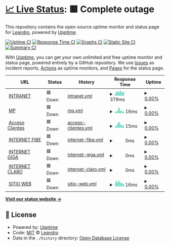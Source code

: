 # [📈 Live Status](https://lgimenezdev.github.io/samsanet/): <!--live status--> **🟥 Complete outage**

This repository contains the open-source uptime monitor and status page for [Leandro](https://demo.upptime.js.org), powered by [Upptime](https://github.com/upptime/upptime).

[![Uptime CI](https://github.com/lgimenezdev/samsanet/workflows/Uptime%20CI/badge.svg)](https://github.com/lgimenezdev/samsanet/actions?query=workflow%3A%22Uptime+CI%22)
[![Response Time CI](https://github.com/lgimenezdev/samsanet/workflows/Response%20Time%20CI/badge.svg)](https://github.com/lgimenezdev/samsanet/actions?query=workflow%3A%22Response+Time+CI%22)
[![Graphs CI](https://github.com/lgimenezdev/samsanet/workflows/Graphs%20CI/badge.svg)](https://github.com/lgimenezdev/samsanet/actions?query=workflow%3A%22Graphs+CI%22)
[![Static Site CI](https://github.com/lgimenezdev/samsanet/workflows/Static%20Site%20CI/badge.svg)](https://github.com/lgimenezdev/samsanet/actions?query=workflow%3A%22Static+Site+CI%22)
[![Summary CI](https://github.com/lgimenezdev/samsanet/workflows/Summary%20CI/badge.svg)](https://github.com/lgimenezdev/samsanet/actions?query=workflow%3A%22Summary+CI%22)

With [Upptime](https://upptime.js.org), you can get your own unlimited and free uptime monitor and status page, powered entirely by a GitHub repository. We use [Issues](https://github.com/lgimenezdev/samsanet/issues) as incident reports, [Actions](https://github.com/lgimenezdev/samsanet/actions) as uptime monitors, and [Pages](https://demo.upptime.js.org) for the status page.

<!--start: status pages-->
<!-- This summary is generated by Upptime (https://github.com/upptime/upptime) -->
<!-- Do not edit this manually, your changes will be overwritten -->
<!-- prettier-ignore -->
| URL | Status | History | Response Time | Uptime |
| --- | ------ | ------- | ------------- | ------ |
| <img alt="" src="https://icons.duckduckgo.com/ip3/intranet.samsa.com.ar.ico" height="13"> [INTRANET](https://intranet.samsa.com.ar) | 🟥 Down | [intranet.yml](https://github.com/lgimenezdev/samsanet/commits/HEAD/history/intranet.yml) | <details><summary><img alt="Response time graph" src="./graphs/intranet/response-time-week.png" height="20"> 379ms</summary><br><a href="https://lgimenezdev.github.io/samsanet/history/intranet"><img alt="Response time 452" src="https://img.shields.io/endpoint?url=https%3A%2F%2Fraw.githubusercontent.com%2Flgimenezdev%2Fsamsanet%2FHEAD%2Fapi%2Fintranet%2Fresponse-time.json"></a><br><a href="https://lgimenezdev.github.io/samsanet/history/intranet"><img alt="24-hour response time 396" src="https://img.shields.io/endpoint?url=https%3A%2F%2Fraw.githubusercontent.com%2Flgimenezdev%2Fsamsanet%2FHEAD%2Fapi%2Fintranet%2Fresponse-time-day.json"></a><br><a href="https://lgimenezdev.github.io/samsanet/history/intranet"><img alt="7-day response time 379" src="https://img.shields.io/endpoint?url=https%3A%2F%2Fraw.githubusercontent.com%2Flgimenezdev%2Fsamsanet%2FHEAD%2Fapi%2Fintranet%2Fresponse-time-week.json"></a><br><a href="https://lgimenezdev.github.io/samsanet/history/intranet"><img alt="30-day response time 573" src="https://img.shields.io/endpoint?url=https%3A%2F%2Fraw.githubusercontent.com%2Flgimenezdev%2Fsamsanet%2FHEAD%2Fapi%2Fintranet%2Fresponse-time-month.json"></a><br><a href="https://lgimenezdev.github.io/samsanet/history/intranet"><img alt="1-year response time 413" src="https://img.shields.io/endpoint?url=https%3A%2F%2Fraw.githubusercontent.com%2Flgimenezdev%2Fsamsanet%2FHEAD%2Fapi%2Fintranet%2Fresponse-time-year.json"></a></details> | <details><summary><a href="https://lgimenezdev.github.io/samsanet/history/intranet">0.00%</a></summary><a href="https://lgimenezdev.github.io/samsanet/history/intranet"><img alt="All-time uptime 98.05%" src="https://img.shields.io/endpoint?url=https%3A%2F%2Fraw.githubusercontent.com%2Flgimenezdev%2Fsamsanet%2FHEAD%2Fapi%2Fintranet%2Fuptime.json"></a><br><a href="https://lgimenezdev.github.io/samsanet/history/intranet"><img alt="24-hour uptime 0.00%" src="https://img.shields.io/endpoint?url=https%3A%2F%2Fraw.githubusercontent.com%2Flgimenezdev%2Fsamsanet%2FHEAD%2Fapi%2Fintranet%2Fuptime-day.json"></a><br><a href="https://lgimenezdev.github.io/samsanet/history/intranet"><img alt="7-day uptime 0.00%" src="https://img.shields.io/endpoint?url=https%3A%2F%2Fraw.githubusercontent.com%2Flgimenezdev%2Fsamsanet%2FHEAD%2Fapi%2Fintranet%2Fuptime-week.json"></a><br><a href="https://lgimenezdev.github.io/samsanet/history/intranet"><img alt="30-day uptime 36.67%" src="https://img.shields.io/endpoint?url=https%3A%2F%2Fraw.githubusercontent.com%2Flgimenezdev%2Fsamsanet%2FHEAD%2Fapi%2Fintranet%2Fuptime-month.json"></a><br><a href="https://lgimenezdev.github.io/samsanet/history/intranet"><img alt="1-year uptime 94.38%" src="https://img.shields.io/endpoint?url=https%3A%2F%2Fraw.githubusercontent.com%2Flgimenezdev%2Fsamsanet%2FHEAD%2Fapi%2Fintranet%2Fuptime-year.json"></a></details>
| <img alt="" src="https://icons.duckduckgo.com/ip3/intranet.samsa.com.ar.ico" height="13"> [MP](https://intranet.samsa.com.ar/mp/) | 🟥 Down | [mp.yml](https://github.com/lgimenezdev/samsanet/commits/HEAD/history/mp.yml) | <details><summary><img alt="Response time graph" src="./graphs/mp/response-time-week.png" height="20"> 16ms</summary><br><a href="https://lgimenezdev.github.io/samsanet/history/mp"><img alt="Response time 220" src="https://img.shields.io/endpoint?url=https%3A%2F%2Fraw.githubusercontent.com%2Flgimenezdev%2Fsamsanet%2FHEAD%2Fapi%2Fmp%2Fresponse-time.json"></a><br><a href="https://lgimenezdev.github.io/samsanet/history/mp"><img alt="24-hour response time 9" src="https://img.shields.io/endpoint?url=https%3A%2F%2Fraw.githubusercontent.com%2Flgimenezdev%2Fsamsanet%2FHEAD%2Fapi%2Fmp%2Fresponse-time-day.json"></a><br><a href="https://lgimenezdev.github.io/samsanet/history/mp"><img alt="7-day response time 16" src="https://img.shields.io/endpoint?url=https%3A%2F%2Fraw.githubusercontent.com%2Flgimenezdev%2Fsamsanet%2FHEAD%2Fapi%2Fmp%2Fresponse-time-week.json"></a><br><a href="https://lgimenezdev.github.io/samsanet/history/mp"><img alt="30-day response time 356" src="https://img.shields.io/endpoint?url=https%3A%2F%2Fraw.githubusercontent.com%2Flgimenezdev%2Fsamsanet%2FHEAD%2Fapi%2Fmp%2Fresponse-time-month.json"></a><br><a href="https://lgimenezdev.github.io/samsanet/history/mp"><img alt="1-year response time 220" src="https://img.shields.io/endpoint?url=https%3A%2F%2Fraw.githubusercontent.com%2Flgimenezdev%2Fsamsanet%2FHEAD%2Fapi%2Fmp%2Fresponse-time-year.json"></a></details> | <details><summary><a href="https://lgimenezdev.github.io/samsanet/history/mp">0.00%</a></summary><a href="https://lgimenezdev.github.io/samsanet/history/mp"><img alt="All-time uptime 98.07%" src="https://img.shields.io/endpoint?url=https%3A%2F%2Fraw.githubusercontent.com%2Flgimenezdev%2Fsamsanet%2FHEAD%2Fapi%2Fmp%2Fuptime.json"></a><br><a href="https://lgimenezdev.github.io/samsanet/history/mp"><img alt="24-hour uptime 0.00%" src="https://img.shields.io/endpoint?url=https%3A%2F%2Fraw.githubusercontent.com%2Flgimenezdev%2Fsamsanet%2FHEAD%2Fapi%2Fmp%2Fuptime-day.json"></a><br><a href="https://lgimenezdev.github.io/samsanet/history/mp"><img alt="7-day uptime 0.00%" src="https://img.shields.io/endpoint?url=https%3A%2F%2Fraw.githubusercontent.com%2Flgimenezdev%2Fsamsanet%2FHEAD%2Fapi%2Fmp%2Fuptime-week.json"></a><br><a href="https://lgimenezdev.github.io/samsanet/history/mp"><img alt="30-day uptime 36.90%" src="https://img.shields.io/endpoint?url=https%3A%2F%2Fraw.githubusercontent.com%2Flgimenezdev%2Fsamsanet%2FHEAD%2Fapi%2Fmp%2Fuptime-month.json"></a><br><a href="https://lgimenezdev.github.io/samsanet/history/mp"><img alt="1-year uptime 94.43%" src="https://img.shields.io/endpoint?url=https%3A%2F%2Fraw.githubusercontent.com%2Flgimenezdev%2Fsamsanet%2FHEAD%2Fapi%2Fmp%2Fuptime-year.json"></a></details>
| <img alt="" src="https://icons.duckduckgo.com/ip3/intranet.samsa.com.ar.ico" height="13"> [Acceso Clientes](https://intranet.samsa.com.ar/apex/f?p=1000) | 🟥 Down | [acceso-clientes.yml](https://github.com/lgimenezdev/samsanet/commits/HEAD/history/acceso-clientes.yml) | <details><summary><img alt="Response time graph" src="./graphs/acceso-clientes/response-time-week.png" height="20"> 15ms</summary><br><a href="https://lgimenezdev.github.io/samsanet/history/acceso-clientes"><img alt="Response time 1226" src="https://img.shields.io/endpoint?url=https%3A%2F%2Fraw.githubusercontent.com%2Flgimenezdev%2Fsamsanet%2FHEAD%2Fapi%2Facceso-clientes%2Fresponse-time.json"></a><br><a href="https://lgimenezdev.github.io/samsanet/history/acceso-clientes"><img alt="24-hour response time 13" src="https://img.shields.io/endpoint?url=https%3A%2F%2Fraw.githubusercontent.com%2Flgimenezdev%2Fsamsanet%2FHEAD%2Fapi%2Facceso-clientes%2Fresponse-time-day.json"></a><br><a href="https://lgimenezdev.github.io/samsanet/history/acceso-clientes"><img alt="7-day response time 15" src="https://img.shields.io/endpoint?url=https%3A%2F%2Fraw.githubusercontent.com%2Flgimenezdev%2Fsamsanet%2FHEAD%2Fapi%2Facceso-clientes%2Fresponse-time-week.json"></a><br><a href="https://lgimenezdev.github.io/samsanet/history/acceso-clientes"><img alt="30-day response time 1186" src="https://img.shields.io/endpoint?url=https%3A%2F%2Fraw.githubusercontent.com%2Flgimenezdev%2Fsamsanet%2FHEAD%2Fapi%2Facceso-clientes%2Fresponse-time-month.json"></a><br><a href="https://lgimenezdev.github.io/samsanet/history/acceso-clientes"><img alt="1-year response time 731" src="https://img.shields.io/endpoint?url=https%3A%2F%2Fraw.githubusercontent.com%2Flgimenezdev%2Fsamsanet%2FHEAD%2Fapi%2Facceso-clientes%2Fresponse-time-year.json"></a></details> | <details><summary><a href="https://lgimenezdev.github.io/samsanet/history/acceso-clientes">0.00%</a></summary><a href="https://lgimenezdev.github.io/samsanet/history/acceso-clientes"><img alt="All-time uptime 97.91%" src="https://img.shields.io/endpoint?url=https%3A%2F%2Fraw.githubusercontent.com%2Flgimenezdev%2Fsamsanet%2FHEAD%2Fapi%2Facceso-clientes%2Fuptime.json"></a><br><a href="https://lgimenezdev.github.io/samsanet/history/acceso-clientes"><img alt="24-hour uptime 0.00%" src="https://img.shields.io/endpoint?url=https%3A%2F%2Fraw.githubusercontent.com%2Flgimenezdev%2Fsamsanet%2FHEAD%2Fapi%2Facceso-clientes%2Fuptime-day.json"></a><br><a href="https://lgimenezdev.github.io/samsanet/history/acceso-clientes"><img alt="7-day uptime 0.00%" src="https://img.shields.io/endpoint?url=https%3A%2F%2Fraw.githubusercontent.com%2Flgimenezdev%2Fsamsanet%2FHEAD%2Fapi%2Facceso-clientes%2Fuptime-week.json"></a><br><a href="https://lgimenezdev.github.io/samsanet/history/acceso-clientes"><img alt="30-day uptime 27.76%" src="https://img.shields.io/endpoint?url=https%3A%2F%2Fraw.githubusercontent.com%2Flgimenezdev%2Fsamsanet%2FHEAD%2Fapi%2Facceso-clientes%2Fuptime-month.json"></a><br><a href="https://lgimenezdev.github.io/samsanet/history/acceso-clientes"><img alt="1-year uptime 93.98%" src="https://img.shields.io/endpoint?url=https%3A%2F%2Fraw.githubusercontent.com%2Flgimenezdev%2Fsamsanet%2FHEAD%2Fapi%2Facceso-clientes%2Fuptime-year.json"></a></details>
| <img alt="" src="https://icons.duckduckgo.com/ip3/null.ico" height="13"> [INTERNET FIBE](fibertel.samsa.com.ar) | 🟥 Down | [internet-fibe.yml](https://github.com/lgimenezdev/samsanet/commits/HEAD/history/internet-fibe.yml) | <details><summary><img alt="Response time graph" src="./graphs/internet-fibe/response-time-week.png" height="20"> 0ms</summary><br><a href="https://lgimenezdev.github.io/samsanet/history/internet-fibe"><img alt="Response time 1492" src="https://img.shields.io/endpoint?url=https%3A%2F%2Fraw.githubusercontent.com%2Flgimenezdev%2Fsamsanet%2FHEAD%2Fapi%2Finternet-fibe%2Fresponse-time.json"></a><br><a href="https://lgimenezdev.github.io/samsanet/history/internet-fibe"><img alt="24-hour response time 0" src="https://img.shields.io/endpoint?url=https%3A%2F%2Fraw.githubusercontent.com%2Flgimenezdev%2Fsamsanet%2FHEAD%2Fapi%2Finternet-fibe%2Fresponse-time-day.json"></a><br><a href="https://lgimenezdev.github.io/samsanet/history/internet-fibe"><img alt="7-day response time 0" src="https://img.shields.io/endpoint?url=https%3A%2F%2Fraw.githubusercontent.com%2Flgimenezdev%2Fsamsanet%2FHEAD%2Fapi%2Finternet-fibe%2Fresponse-time-week.json"></a><br><a href="https://lgimenezdev.github.io/samsanet/history/internet-fibe"><img alt="30-day response time 0" src="https://img.shields.io/endpoint?url=https%3A%2F%2Fraw.githubusercontent.com%2Flgimenezdev%2Fsamsanet%2FHEAD%2Fapi%2Finternet-fibe%2Fresponse-time-month.json"></a><br><a href="https://lgimenezdev.github.io/samsanet/history/internet-fibe"><img alt="1-year response time 1554" src="https://img.shields.io/endpoint?url=https%3A%2F%2Fraw.githubusercontent.com%2Flgimenezdev%2Fsamsanet%2FHEAD%2Fapi%2Finternet-fibe%2Fresponse-time-year.json"></a></details> | <details><summary><a href="https://lgimenezdev.github.io/samsanet/history/internet-fibe">0.00%</a></summary><a href="https://lgimenezdev.github.io/samsanet/history/internet-fibe"><img alt="All-time uptime 41.98%" src="https://img.shields.io/endpoint?url=https%3A%2F%2Fraw.githubusercontent.com%2Flgimenezdev%2Fsamsanet%2FHEAD%2Fapi%2Finternet-fibe%2Fuptime.json"></a><br><a href="https://lgimenezdev.github.io/samsanet/history/internet-fibe"><img alt="24-hour uptime 0.00%" src="https://img.shields.io/endpoint?url=https%3A%2F%2Fraw.githubusercontent.com%2Flgimenezdev%2Fsamsanet%2FHEAD%2Fapi%2Finternet-fibe%2Fuptime-day.json"></a><br><a href="https://lgimenezdev.github.io/samsanet/history/internet-fibe"><img alt="7-day uptime 0.00%" src="https://img.shields.io/endpoint?url=https%3A%2F%2Fraw.githubusercontent.com%2Flgimenezdev%2Fsamsanet%2FHEAD%2Fapi%2Finternet-fibe%2Fuptime-week.json"></a><br><a href="https://lgimenezdev.github.io/samsanet/history/internet-fibe"><img alt="30-day uptime 1.38%" src="https://img.shields.io/endpoint?url=https%3A%2F%2Fraw.githubusercontent.com%2Flgimenezdev%2Fsamsanet%2FHEAD%2Fapi%2Finternet-fibe%2Fuptime-month.json"></a><br><a href="https://lgimenezdev.github.io/samsanet/history/internet-fibe"><img alt="1-year uptime 2.53%" src="https://img.shields.io/endpoint?url=https%3A%2F%2Fraw.githubusercontent.com%2Flgimenezdev%2Fsamsanet%2FHEAD%2Fapi%2Finternet-fibe%2Fuptime-year.json"></a></details>
| <img alt="" src="https://icons.duckduckgo.com/ip3/null.ico" height="13"> [INTERNET GIGA](gigared.samsa.com.ar) | 🟥 Down | [internet-giga.yml](https://github.com/lgimenezdev/samsanet/commits/HEAD/history/internet-giga.yml) | <details><summary><img alt="Response time graph" src="./graphs/internet-giga/response-time-week.png" height="20"> 0ms</summary><br><a href="https://lgimenezdev.github.io/samsanet/history/internet-giga"><img alt="Response time 0" src="https://img.shields.io/endpoint?url=https%3A%2F%2Fraw.githubusercontent.com%2Flgimenezdev%2Fsamsanet%2FHEAD%2Fapi%2Finternet-giga%2Fresponse-time.json"></a><br><a href="https://lgimenezdev.github.io/samsanet/history/internet-giga"><img alt="24-hour response time 0" src="https://img.shields.io/endpoint?url=https%3A%2F%2Fraw.githubusercontent.com%2Flgimenezdev%2Fsamsanet%2FHEAD%2Fapi%2Finternet-giga%2Fresponse-time-day.json"></a><br><a href="https://lgimenezdev.github.io/samsanet/history/internet-giga"><img alt="7-day response time 0" src="https://img.shields.io/endpoint?url=https%3A%2F%2Fraw.githubusercontent.com%2Flgimenezdev%2Fsamsanet%2FHEAD%2Fapi%2Finternet-giga%2Fresponse-time-week.json"></a><br><a href="https://lgimenezdev.github.io/samsanet/history/internet-giga"><img alt="30-day response time 0" src="https://img.shields.io/endpoint?url=https%3A%2F%2Fraw.githubusercontent.com%2Flgimenezdev%2Fsamsanet%2FHEAD%2Fapi%2Finternet-giga%2Fresponse-time-month.json"></a><br><a href="https://lgimenezdev.github.io/samsanet/history/internet-giga"><img alt="1-year response time 0" src="https://img.shields.io/endpoint?url=https%3A%2F%2Fraw.githubusercontent.com%2Flgimenezdev%2Fsamsanet%2FHEAD%2Fapi%2Finternet-giga%2Fresponse-time-year.json"></a></details> | <details><summary><a href="https://lgimenezdev.github.io/samsanet/history/internet-giga">0.00%</a></summary><a href="https://lgimenezdev.github.io/samsanet/history/internet-giga"><img alt="All-time uptime 0.81%" src="https://img.shields.io/endpoint?url=https%3A%2F%2Fraw.githubusercontent.com%2Flgimenezdev%2Fsamsanet%2FHEAD%2Fapi%2Finternet-giga%2Fuptime.json"></a><br><a href="https://lgimenezdev.github.io/samsanet/history/internet-giga"><img alt="24-hour uptime 0.00%" src="https://img.shields.io/endpoint?url=https%3A%2F%2Fraw.githubusercontent.com%2Flgimenezdev%2Fsamsanet%2FHEAD%2Fapi%2Finternet-giga%2Fuptime-day.json"></a><br><a href="https://lgimenezdev.github.io/samsanet/history/internet-giga"><img alt="7-day uptime 0.00%" src="https://img.shields.io/endpoint?url=https%3A%2F%2Fraw.githubusercontent.com%2Flgimenezdev%2Fsamsanet%2FHEAD%2Fapi%2Finternet-giga%2Fuptime-week.json"></a><br><a href="https://lgimenezdev.github.io/samsanet/history/internet-giga"><img alt="30-day uptime 1.38%" src="https://img.shields.io/endpoint?url=https%3A%2F%2Fraw.githubusercontent.com%2Flgimenezdev%2Fsamsanet%2FHEAD%2Fapi%2Finternet-giga%2Fuptime-month.json"></a><br><a href="https://lgimenezdev.github.io/samsanet/history/internet-giga"><img alt="1-year uptime 0.00%" src="https://img.shields.io/endpoint?url=https%3A%2F%2Fraw.githubusercontent.com%2Flgimenezdev%2Fsamsanet%2FHEAD%2Fapi%2Finternet-giga%2Fuptime-year.json"></a></details>
| <img alt="" src="https://icons.duckduckgo.com/ip3/null.ico" height="13"> [INTERNET CLARO](claro.samsa.com.ar) | 🟥 Down | [internet-claro.yml](https://github.com/lgimenezdev/samsanet/commits/HEAD/history/internet-claro.yml) | <details><summary><img alt="Response time graph" src="./graphs/internet-claro/response-time-week.png" height="20"> 0ms</summary><br><a href="https://lgimenezdev.github.io/samsanet/history/internet-claro"><img alt="Response time 581" src="https://img.shields.io/endpoint?url=https%3A%2F%2Fraw.githubusercontent.com%2Flgimenezdev%2Fsamsanet%2FHEAD%2Fapi%2Finternet-claro%2Fresponse-time.json"></a><br><a href="https://lgimenezdev.github.io/samsanet/history/internet-claro"><img alt="24-hour response time 0" src="https://img.shields.io/endpoint?url=https%3A%2F%2Fraw.githubusercontent.com%2Flgimenezdev%2Fsamsanet%2FHEAD%2Fapi%2Finternet-claro%2Fresponse-time-day.json"></a><br><a href="https://lgimenezdev.github.io/samsanet/history/internet-claro"><img alt="7-day response time 0" src="https://img.shields.io/endpoint?url=https%3A%2F%2Fraw.githubusercontent.com%2Flgimenezdev%2Fsamsanet%2FHEAD%2Fapi%2Finternet-claro%2Fresponse-time-week.json"></a><br><a href="https://lgimenezdev.github.io/samsanet/history/internet-claro"><img alt="30-day response time 0" src="https://img.shields.io/endpoint?url=https%3A%2F%2Fraw.githubusercontent.com%2Flgimenezdev%2Fsamsanet%2FHEAD%2Fapi%2Finternet-claro%2Fresponse-time-month.json"></a><br><a href="https://lgimenezdev.github.io/samsanet/history/internet-claro"><img alt="1-year response time 579" src="https://img.shields.io/endpoint?url=https%3A%2F%2Fraw.githubusercontent.com%2Flgimenezdev%2Fsamsanet%2FHEAD%2Fapi%2Finternet-claro%2Fresponse-time-year.json"></a></details> | <details><summary><a href="https://lgimenezdev.github.io/samsanet/history/internet-claro">0.00%</a></summary><a href="https://lgimenezdev.github.io/samsanet/history/internet-claro"><img alt="All-time uptime 34.54%" src="https://img.shields.io/endpoint?url=https%3A%2F%2Fraw.githubusercontent.com%2Flgimenezdev%2Fsamsanet%2FHEAD%2Fapi%2Finternet-claro%2Fuptime.json"></a><br><a href="https://lgimenezdev.github.io/samsanet/history/internet-claro"><img alt="24-hour uptime 0.00%" src="https://img.shields.io/endpoint?url=https%3A%2F%2Fraw.githubusercontent.com%2Flgimenezdev%2Fsamsanet%2FHEAD%2Fapi%2Finternet-claro%2Fuptime-day.json"></a><br><a href="https://lgimenezdev.github.io/samsanet/history/internet-claro"><img alt="7-day uptime 0.00%" src="https://img.shields.io/endpoint?url=https%3A%2F%2Fraw.githubusercontent.com%2Flgimenezdev%2Fsamsanet%2FHEAD%2Fapi%2Finternet-claro%2Fuptime-week.json"></a><br><a href="https://lgimenezdev.github.io/samsanet/history/internet-claro"><img alt="30-day uptime 1.38%" src="https://img.shields.io/endpoint?url=https%3A%2F%2Fraw.githubusercontent.com%2Flgimenezdev%2Fsamsanet%2FHEAD%2Fapi%2Finternet-claro%2Fuptime-month.json"></a><br><a href="https://lgimenezdev.github.io/samsanet/history/internet-claro"><img alt="1-year uptime 3.51%" src="https://img.shields.io/endpoint?url=https%3A%2F%2Fraw.githubusercontent.com%2Flgimenezdev%2Fsamsanet%2FHEAD%2Fapi%2Finternet-claro%2Fuptime-year.json"></a></details>
| <img alt="" src="https://icons.duckduckgo.com/ip3/samsa.com.ar.ico" height="13"> [SITIO WEB](https://samsa.com.ar) | 🟥 Down | [sitio-web.yml](https://github.com/lgimenezdev/samsanet/commits/HEAD/history/sitio-web.yml) | <details><summary><img alt="Response time graph" src="./graphs/sitio-web/response-time-week.png" height="20"> 16ms</summary><br><a href="https://lgimenezdev.github.io/samsanet/history/sitio-web"><img alt="Response time 641" src="https://img.shields.io/endpoint?url=https%3A%2F%2Fraw.githubusercontent.com%2Flgimenezdev%2Fsamsanet%2FHEAD%2Fapi%2Fsitio-web%2Fresponse-time.json"></a><br><a href="https://lgimenezdev.github.io/samsanet/history/sitio-web"><img alt="24-hour response time 10" src="https://img.shields.io/endpoint?url=https%3A%2F%2Fraw.githubusercontent.com%2Flgimenezdev%2Fsamsanet%2FHEAD%2Fapi%2Fsitio-web%2Fresponse-time-day.json"></a><br><a href="https://lgimenezdev.github.io/samsanet/history/sitio-web"><img alt="7-day response time 16" src="https://img.shields.io/endpoint?url=https%3A%2F%2Fraw.githubusercontent.com%2Flgimenezdev%2Fsamsanet%2FHEAD%2Fapi%2Fsitio-web%2Fresponse-time-week.json"></a><br><a href="https://lgimenezdev.github.io/samsanet/history/sitio-web"><img alt="30-day response time 543" src="https://img.shields.io/endpoint?url=https%3A%2F%2Fraw.githubusercontent.com%2Flgimenezdev%2Fsamsanet%2FHEAD%2Fapi%2Fsitio-web%2Fresponse-time-month.json"></a><br><a href="https://lgimenezdev.github.io/samsanet/history/sitio-web"><img alt="1-year response time 548" src="https://img.shields.io/endpoint?url=https%3A%2F%2Fraw.githubusercontent.com%2Flgimenezdev%2Fsamsanet%2FHEAD%2Fapi%2Fsitio-web%2Fresponse-time-year.json"></a></details> | <details><summary><a href="https://lgimenezdev.github.io/samsanet/history/sitio-web">0.00%</a></summary><a href="https://lgimenezdev.github.io/samsanet/history/sitio-web"><img alt="All-time uptime 98.06%" src="https://img.shields.io/endpoint?url=https%3A%2F%2Fraw.githubusercontent.com%2Flgimenezdev%2Fsamsanet%2FHEAD%2Fapi%2Fsitio-web%2Fuptime.json"></a><br><a href="https://lgimenezdev.github.io/samsanet/history/sitio-web"><img alt="24-hour uptime 0.00%" src="https://img.shields.io/endpoint?url=https%3A%2F%2Fraw.githubusercontent.com%2Flgimenezdev%2Fsamsanet%2FHEAD%2Fapi%2Fsitio-web%2Fuptime-day.json"></a><br><a href="https://lgimenezdev.github.io/samsanet/history/sitio-web"><img alt="7-day uptime 0.00%" src="https://img.shields.io/endpoint?url=https%3A%2F%2Fraw.githubusercontent.com%2Flgimenezdev%2Fsamsanet%2FHEAD%2Fapi%2Fsitio-web%2Fuptime-week.json"></a><br><a href="https://lgimenezdev.github.io/samsanet/history/sitio-web"><img alt="30-day uptime 37.18%" src="https://img.shields.io/endpoint?url=https%3A%2F%2Fraw.githubusercontent.com%2Flgimenezdev%2Fsamsanet%2FHEAD%2Fapi%2Fsitio-web%2Fuptime-month.json"></a><br><a href="https://lgimenezdev.github.io/samsanet/history/sitio-web"><img alt="1-year uptime 94.40%" src="https://img.shields.io/endpoint?url=https%3A%2F%2Fraw.githubusercontent.com%2Flgimenezdev%2Fsamsanet%2FHEAD%2Fapi%2Fsitio-web%2Fuptime-year.json"></a></details>

<!--end: status pages-->

[**Visit our status website →**](https://demo.upptime.js.org)

## 📄 License

- Powered by: [Upptime](https://github.com/upptime/upptime)
- Code: [MIT](./LICENSE) © [Leandro](https://demo.upptime.js.org)
- Data in the `./history` directory: [Open Database License](https://opendatacommons.org/licenses/odbl/1-0/)
